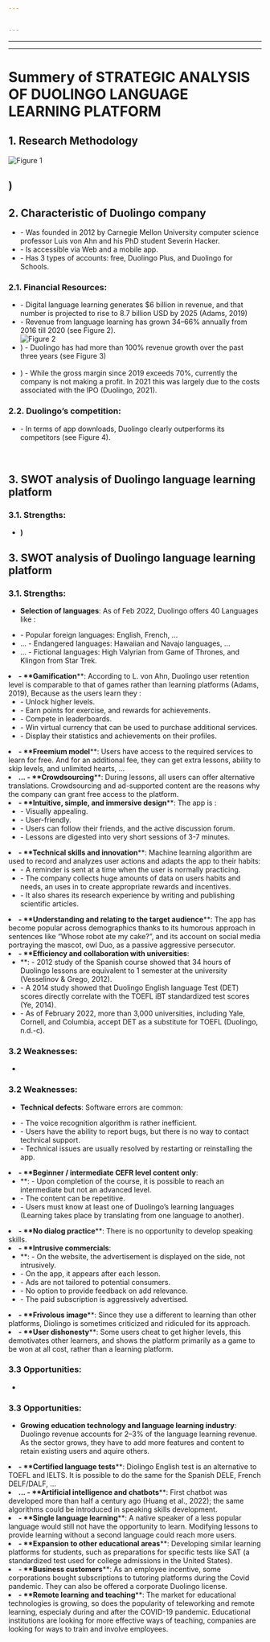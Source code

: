 ```yaml
---


---
```


<hr>
<hr>
<h1 id="summery-of-strategic-analysis-of-duolingo-language-learning-platform">
</h1><h1 id="summery-of-strategic-analysis-of-duolingo-language-learning-platformh1">Summery of STRATEGIC ANALYSIS OF DUOLINGO LANGUAGE LEARNING PLATFORM</h1>
<h2 id="research-methodology">
</h2><h2 id="research-methodologyh2">1. Research Methodology</h2>
<p><img src="
![Figure 1](https://live.staticflickr.com/65535/52627041949_eb2bdae7df_o.png" alt="Figure 1"></p>
<h2 id="characteristic-of-duolingo-company">)
</h2><h2 id="characteristic-of-duolingo-companyh2">2. Characteristic of Duolingo company</h2>
<ul>
<li>
- Was founded in 2012 by Carnegie Mellon University computer science professor Luis von Ahn and his PhD student Severin Hacker.</li>
<li>
- Is accessible via Web and a mobile app.</li>
<li>
- Has 3 types of accounts: free, Duolingo Plus, and Duolingo for Schools.</li>
</ul>
<h3 id="financial-resources">
</h3><h3 id="financial-resourcesh3">2.1. Financial Resources:</h3>
<ul>
<li>
- Digital language learning generates $6 billion in revenue, and that number is projected to rise to 8.7 billion USD by 2025 (Adams, 2019)</li>
<li>
- Revenue from language learning has grown 34–66% annually from 2016 till 2020 (see Figure 2).<br>
<img src="
![Figure 2](https://live.staticflickr.com/65535/52626801666_7d9a32c2f9_o.png" alt="Figure 2"></li>
<li>)
- Duolingo has had more than 100% revenue growth over the past three years (see Figure 3)<br>
<img src="
![](https://live.staticflickr.com/65535/52626803081_fc5ebf7984_o.png" alt=""></li>
<li>)
- While the gross margin since 2019 exceeds 70%, currently the company is not making a profit. In 2021 this was largely due to the costs associated with the IPO (Duolingo, 2021).</li>
</ul>
<h3 id="duolingo’s-competition">
</h3><h3 id="duolingo’s-competitionh3">2.2. Duolingo’s competition:</h3>
<ul>
<li>
- In terms of app downloads, Duolingo clearly outperforms its competitors (see Figure 4).<br>
<img src="
![](https://live.staticflickr.com/65535/52627051529_e2e96a568f_o.png" alt=""><br>
<img src=")
![](https://live.staticflickr.com/65535/52626289197_3bd67fe8e8_o.png" alt=""></li>
</ul>
<h2 id="swot-analysis-of-duolingo-language-learning-platform">3. SWOT analysis of Duolingo language learning platform</h2>
<h3 id="strengths">3.1. Strengths:</h3>
<ul>
<li><strong>)
</strong></li></ul><h2 id="swot-analysis-of-duolingo-language-learning-platform">3. SWOT analysis of Duolingo language learning platform</h2>
<h3 id="strengths">3.1. Strengths:</h3>
<ul>
<li><strong>Selection of languages</strong>: As of Feb 2022, Duolingo offers 40 Languages like :</li>
</ul>
<ul>
<li>    - Popular foreign languages: English, French, …</li>
<li>...
    - Endangered languages: Hawaiian and Navajo languages, …</li>
<li>...
    - Fictional languages: High Valyrian from Game of Thrones, and Klingon from Star Trek.</li>
</ul>

<li><strong>
- **Gamification</strong>**: According to L. von Ahn, Duolingo user retention level is comparable to that of games rather than learning platforms (Adams, 2019), Because as the users learn they :
<ul>
<li>    - Unlock higher levels.</li>
<li> 
    - Earn points for exercise, and rewards for achievements.</li>
<li>
    - Compete in leaderboards.</li>
<li>
    - Win virtual currency that can be used to purchase additional services.</li>
<li> 
    - Display their statistics and achievements on their profiles.</li>
</ul>
</li>
<li><strong>
- **Freemium model</strong>**: Users have access to the required services to learn for free. And for an additional fee, they can get extra lessons, ability to skip levels, and unlimited hearts, …</li>
<li><strong>...
- **Crowdsourcing</strong>**: During lessons, all users can offer alternative translations. Crowdsourcing and ad-supported content are the reasons why the company can grant free access to the platform.</li>
<li><strong>
- **Intuitive, simple, and immersive design</strong>**: The app is :
<ul>
<li>    - Visually appealing.</li>
<li>
    - User-friendly.</li>
<li> 
    - Users can follow their friends, and the active discussion forum.</li>
<li>
    - Lessons are digested into very short sessions of 3-7 minutes.</li>
</ul>
</li>
<li><strong>
- **Technical skills and innovation</strong>**: Machine learning algorithm are used to record and analyzes user actions and adapts the app to their habits:
<ul>
<li>    - A reminder is sent at a time when the user is normally practicing.</li>
<li>
    - The company collects huge amounts of data on users habits and needs, an uses in to create appropriate rewards and incentives.</li>
<li>
    - It also shares its research experience by writing and publishing scientific articles.</li>
</ul>
</li>
<li><strong>
- **Understanding and relating to the target audience</strong>**: The app has become popular across demographics thanks to its humorous approach in sentences like “Whose robot ate my cake?”, and its account on social media portraying the mascot, owl Duo, as a passive aggressive persecutor.</li>
<li><strong>
- **Efficiency and collaboration with universities</strong>:
<ul>
<li>**: 
    - 2012 study of the Spanish course showed that 34 hours of Duolingo lessons are equivalent to 1 semester at the university (Vesselinov &amp; Grego, 2012).</li>
<li>
    - A 2014 study showed that Duolingo English language Test (DET) scores directly correlate with the TOEFL iBT standardized test scores (Ye, 2014).</li>
<li>
    - As of February 2022, more than 3,000 universities, including Yale, Cornell, and Columbia, accept DET as a substitute for TOEFL (Duolingo, n.d.-c).</li>
</ul>
</li>

<h3 id="weaknesses">3.2 Weaknesses:</h3>
<ul>
<li><strong>
</strong></li></ul><h3 id="weaknesses">3.2 Weaknesses:</h3>
<ul>
<li><strong>Technical defects</strong>: Software errors are common:</li>
</ul>
<ul>
<li>    - The voice recognition algorithm is rather inefficient.</li>
<li>
    - Users have the ability to report bugs, but there is no way to contact technical support.</li>
<li>
    - Technical issues are usually resolved by restarting or reinstalling the app.</li>
</ul>

<li><strong>
- **Beginner / intermediate CEFR level content only</strong>:
<ul>
<li>**: 
    - Upon completion of the course, it is possible to reach an intermediate but not an advanced level.</li>
<li>
    - The content can be repetitive.</li>
<li>
    - Users must know at least one of Duolingo’s learning languages (Learning takes place by translating from one language to another).</li>
</ul>
</li>
<li><strong>
- **No dialog practice</strong>**: There is no opportunity to develop speaking skills.</li>
<li><strong>
- **Intrusive commercials</strong>:
<ul>
<li>**: 
    - On the website, the advertisement is displayed on the side, not intrusively.</li>
<li>
    - On the app, it appears after each lesson.</li>
<li>
    - Ads are not tailored to potential consumers.</li>
<li>
    - No option to provide feedback on add relevance.</li>
<li>
    - The paid subscription is aggressively advertised.</li>
</ul>
</li>
<li><strong>
- **Frivolous image</strong>**: Since they use a different to learning than other platforms, Diolingo is sometimes criticized and ridiculed for its approach.</li>
<li><strong> 
- **User dishonesty</strong>**: Some users cheat to get higher levels, this demotivates other learners, and shows the platform primarily as a game to be won at all cost, rather than a learning platform.</li>

<h3 id="opportunities">3.3 Opportunities:</h3>
<ul>
<li><strong>
</strong></li></ul><h3 id="opportunities">3.3 Opportunities:</h3>
<ul>
<li><strong>Growing education technology and language learning industry</strong>: Duolingo revenue accounts for 2–3% of the language learning revenue. As the sector grows, they have to add more features and content to retain existing users and aquire others.</li>
</ul>
<li><strong>
- **Certified language tests</strong>**: Diolingo English test is an alternative to TOEFL and IELTS. It is possible to do the same for the Spanish DELE, French DELF/DALF, …</li>
<li><strong>...
- **Artificial intelligence and chatbots</strong>**: First chatbot was developed more than half a century ago (Huang et  al., 2022); the same algorithms could be introduced in speaking skills development.</li>
<li><strong>
- **Single language learning</strong>**: A native speaker of a less popular language would still not have the opportunity to learn. Modifying lessons to provide learning without a second language could reach more users.</li>
<li><strong>
- **Expansion to other educational areas</strong>**: Developing similar learning platforms for students, such as preparations for specific tests like SAT (a standardized test used for college admissions in the United States).</li>
<li><strong>
- **Business customers</strong>**: As an employee incentive, some corporations bought subscriptions to tutoring platforms during the Covid pandemic. They can also be offered a corporate Duolingo license.</li>
<li><strong>
- **Remote learning and teaching</strong>**: The market for educational technologies is growing, so does the popularity of teleworking and remote learning, especialy during and after the COVID-19 pandemic. Educational institutions are looking for more effective ways of teaching, companies are looking for ways to train and involve employees.</li>


